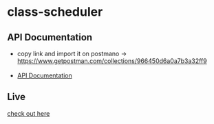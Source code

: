 # class-scheduler
## API Documentation
* copy link and import it on postmano -> https://www.getpostman.com/collections/966450d6a0a7b3a32ff9 <br></br>
* [API Documentation](https://www.getpostman.com/collections/966450d6a0a7b3a32ff9)
## Live 
 [check out here](https://qscheduler.herokuapp.com/)
 
 

